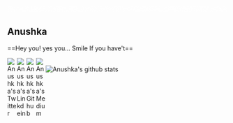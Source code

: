 ![Hello](Hello.gif)
## Anushka
==Hey you! yes you... Smile If you have't==

<a href="https://twitter.com/anushka4120">
  <img align="left" alt="Anushka's Twitter" width="22px" src="https://cdn.jsdelivr.net/npm/simple-icons@v3/icons/twitter.svg" />
</a>
<a href="https://www.linkedin.com/in/anushka-055b3a169/">
  <img align="left" alt="Anushka's Linkdein" width="22px" src="https://cdn.jsdelivr.net/npm/simple-icons@v3/icons/linkedin.svg" />
</a>
<a href="https://github.com/Anushka-shukla">
  <img align="left" alt="Anushka's Github" width="22px" src="https://cdn.jsdelivr.net/npm/simple-icons@v3/icons/github.svg" />
</a>
<a href="https://medium.com/@shuklaannushka">
  <img align="left" alt="Anushka's Medium" width="22px" src="https://cdn.jsdelivr.net/npm/simple-icons@3/icons/medium.svg" />
</a>

<br/>

<a href="https://github.com/Anushka-shukla">
 <img align="left" src="https://github-readme-stats.vercel.app/api?username=Anushka-shukla&show_icons=true&theme=light&line_height=27" alt="Anushka's github stats"/>
</a>



